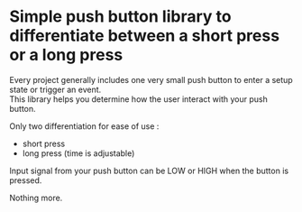 # Simple push button library to differentiate between a short press or a long press

Every project generally includes one very small push button to enter a setup state or trigger an event.  
This library helps you determine how the user interact with your push button.

Only two differentiation for ease of use :
- short press
- long press (time is adjustable)

Input signal from your push button can be LOW or HIGH when the button is pressed.

Nothing more.

